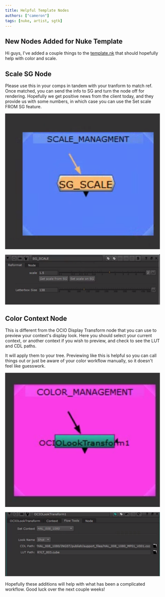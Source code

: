 ```yaml
---
title: Helpful Template Nodes
authors: ["cameron"]
tags: [nuke, artist, sgtk]
---
```


## New Nodes Added for Nuke Template

Hi guys, I've added a couple things to the [template.nk](suite://files/Film/HAL/global/configs/nuke/template.nk) that should hopefully help with color and scale.

## Scale SG Node

Please use this in your comps in tandem with your tranform to match ref. Once matched, you can send the info to SG and turn the node off for rendering. Hopefully we get positive news from the client today, and they provide us with some numbers, in which case you can use the Set scale FROM SG feature.

![SGNode](./SG_Node1.png)

![SGNode](./SG_Node2.png)

## Color Context Node

This is different from the OCIO Display Transform node that you can use to preview your context's display look. Here you should select your current context, or another context if you wish to preview, and check to see the LUT and CDL paths.

It will apply them to your tree. Previewing like this is helpful so you can call things out or just be aware of your color workflow manually, so it doesn't feel like guesswork.

![SGNode](./SG_Node3.png)

![SGNode](./SG_Node4.png)

Hopefully these additions will help with what has been a complicated workflow. Good luck over the next couple weeks!
